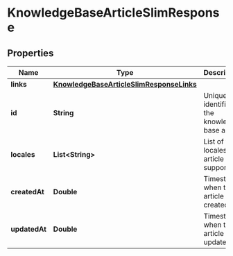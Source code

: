 

# KnowledgeBaseArticleSlimResponse


## Properties

| Name | Type | Description | Notes |
|------------ | ------------- | ------------- | -------------|
|**links** | [**KnowledgeBaseArticleSlimResponseLinks**](KnowledgeBaseArticleSlimResponseLinks.md) |  |  [optional] |
|**id** | **String** | Unique identifier of the knowledge base article |  [optional] |
|**locales** | **List&lt;String&gt;** | List of the locales the article supports |  [optional] |
|**createdAt** | **Double** | Timestamp when the article was created |  [optional] |
|**updatedAt** | **Double** | Timestamp when the article was updated |  [optional] |



